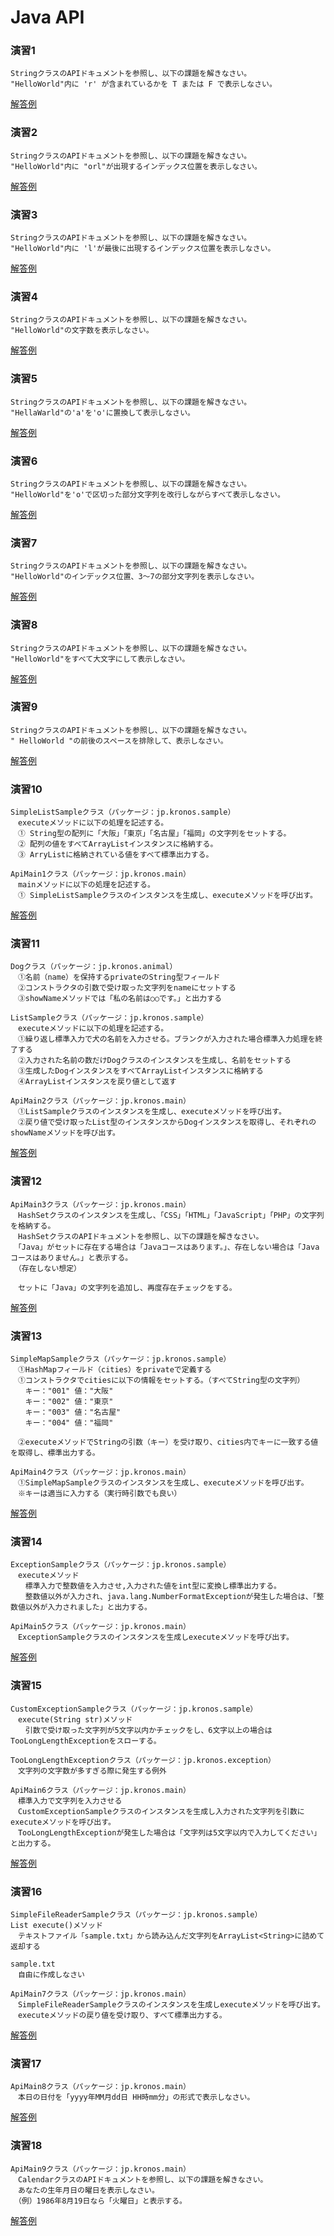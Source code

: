 # Java API

### 演習1

```
StringクラスのAPIドキュメントを参照し、以下の課題を解きなさい。
"HelloWorld"内に 'r' が含まれているかを T または F で表示しなさい。
```

[解答例](/ans/api-01.md)


### 演習2

```
StringクラスのAPIドキュメントを参照し、以下の課題を解きなさい。
"HelloWorld"内に "orl"が出現するインデックス位置を表示しなさい。
```

[解答例](/ans/api-02.md)


### 演習3

```
StringクラスのAPIドキュメントを参照し、以下の課題を解きなさい。
"HelloWorld"内に 'l'が最後に出現するインデックス位置を表示しなさい。
```

[解答例](/ans/api-03.md)


### 演習4

```
StringクラスのAPIドキュメントを参照し、以下の課題を解きなさい。
"HelloWorld"の文字数を表示しなさい。
```

[解答例](/ans/api-04.md)


### 演習5

```
StringクラスのAPIドキュメントを参照し、以下の課題を解きなさい。
"HellaWarld"の'a'を'o'に置換して表示しなさい。
```

[解答例](/ans/api-05.md)


### 演習6

```
StringクラスのAPIドキュメントを参照し、以下の課題を解きなさい。
"HelloWorld"を'o'で区切った部分文字列を改行しながらすべて表示しなさい。
```

[解答例](/ans/api-06.md)


### 演習7

```
StringクラスのAPIドキュメントを参照し、以下の課題を解きなさい。
"HelloWorld"のインデックス位置、3～7の部分文字列を表示しなさい。
```

[解答例](/ans/api-07.md)


### 演習8

```
StringクラスのAPIドキュメントを参照し、以下の課題を解きなさい。
"HelloWorld"をすべて大文字にして表示しなさい。
```

[解答例](/ans/api-08.md)


### 演習9

```
StringクラスのAPIドキュメントを参照し、以下の課題を解きなさい。
" HelloWorld "の前後のスペースを排除して、表示しなさい。
```

[解答例](/ans/api-09.md)


### 演習10

```
SimpleListSampleクラス（パッケージ：jp.kronos.sample）
　executeメソッドに以下の処理を記述する。
　① String型の配列に「大阪」「東京」「名古屋」「福岡」の文字列をセットする。
　② 配列の値をすべてArrayListインスタンスに格納する。
　③ ArryListに格納されている値をすべて標準出力する。
 
ApiMain1クラス（パッケージ：jp.kronos.main）
　mainメソッドに以下の処理を記述する。
　① SimpleListSampleクラスのインスタンスを生成し、executeメソッドを呼び出す。
```

[解答例](/ans/api-10.md)


### 演習11

```
Dogクラス（パッケージ：jp.kronos.animal）
　①名前（name）を保持するprivateのString型フィールド
　②コンストラクタの引数で受け取った文字列をnameにセットする
　③showNameメソッドでは「私の名前は○○です。」と出力する

ListSampleクラス（パッケージ：jp.kronos.sample）
　executeメソッドに以下の処理を記述する。
　①繰り返し標準入力で犬の名前を入力させる。ブランクが入力された場合標準入力処理を終了する
　②入力された名前の数だけDogクラスのインスタンスを生成し、名前をセットする
　③生成したDogインスタンスをすべてArrayListインスタンスに格納する
　④ArrayListインスタンスを戻り値として返す

ApiMain2クラス（パッケージ：jp.kronos.main）
　①ListSampleクラスのインスタンスを生成し、executeメソッドを呼び出す。
　②戻り値で受け取ったList型のインスタンスからDogインスタンスを取得し、それぞれのshowNameメソッドを呼び出す。
```

[解答例](/ans/api-11.md)


### 演習12

```
ApiMain3クラス（パッケージ：jp.kronos.main）
　HashSetクラスのインスタンスを生成し、「CSS」「HTML」「JavaScript」「PHP」の文字列を格納する。
　HashSetクラスのAPIドキュメントを参照し、以下の課題を解きなさい。
　「Java」がセットに存在する場合は「Javaコースはあります。」、存在しない場合は「Javaコースはありません。」と表示する。
　（存在しない想定）

　セットに「Java」の文字列を追加し、再度存在チェックをする。
```

[解答例](/ans/api-12.md)


### 演習13

```
SimpleMapSampleクラス（パッケージ：jp.kronos.sample）
　①HashMapフィールド（cities）をprivateで定義する
　①コンストラクタでcitiesに以下の情報をセットする。（すべてString型の文字列）
　　キー："001" 値："大阪"
　　キー："002" 値："東京"
　　キー："003" 値："名古屋"
　　キー："004" 値："福岡"
 
　②executeメソッドでStringの引数（キー）を受け取り、cities内でキーに一致する値を取得し、標準出力する。

ApiMain4クラス（パッケージ：jp.kronos.main）
　①SimpleMapSampleクラスのインスタンスを生成し、executeメソッドを呼び出す。
　※キーは適当に入力する（実行時引数でも良い）
```

[解答例](/ans/api-13.md)


### 演習14

```
ExceptionSampleクラス（パッケージ：jp.kronos.sample）
　executeメソッド
　　標準入力で整数値を入力させ,入力された値をint型に変換し標準出力する。
　　整数値以外が入力され、java.lang.NumberFormatExceptionが発生した場合は、「整数値以外が入力されました」と出力する。

ApiMain5クラス（パッケージ：jp.kronos.main）
　ExceptionSampleクラスのインスタンスを生成しexecuteメソッドを呼び出す。
```

[解答例](/ans/api-14.md)


### 演習15

```
CustomExceptionSampleクラス（パッケージ：jp.kronos.sample）
　execute(String str)メソッド
　　引数で受け取った文字列が5文字以内かチェックをし、6文字以上の場合はTooLongLengthExceptionをスローする。

TooLongLengthExceptionクラス（パッケージ：jp.kronos.exception）
　文字列の文字数が多すぎる際に発生する例外

ApiMain6クラス（パッケージ：jp.kronos.main）
　標準入力で文字列を入力させる
　CustomExceptionSampleクラスのインスタンスを生成し入力された文字列を引数にexecuteメソッドを呼び出す。
　TooLongLengthExceptionが発生した場合は「文字列は5文字以内で入力してください」と出力する。
```

[解答例](/ans/api-15.md)


### 演習16

```
SimpleFileReaderSampleクラス（パッケージ：jp.kronos.sample）
List execute()メソッド
　テキストファイル「sample.txt」から読み込んだ文字列をArrayList<String>に詰めて返却する

sample.txt
　自由に作成しなさい

ApiMain7クラス（パッケージ：jp.kronos.main）
　SimpleFileReaderSampleクラスのインスタンスを生成しexecuteメソッドを呼び出す。
　executeメソッドの戻り値を受け取り、すべて標準出力する。
```

[解答例](/ans/api-16.md)


### 演習17

```
ApiMain8クラス（パッケージ：jp.kronos.main）
　本日の日付を「yyyy年MM月dd日 HH時mm分」の形式で表示しなさい。
```

[解答例](/ans/api-17.md)


### 演習18

```
ApiMain9クラス（パッケージ：jp.kronos.main）
　CalendarクラスのAPIドキュメントを参照し、以下の課題を解きなさい。
　あなたの生年月日の曜日を表示しなさい。
　（例）1986年8月19日なら「火曜日」と表示する。
```

[解答例](/ans/api-18.md)
